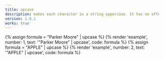 ```yaml
---
title: upcase
description: makes each character in a string uppercase. It has no effect on strings which are already all uppercase.
version: 1.9.1
works: true
---
```

{% assign formula = "Parker Moore" | upcase %}
{% render 'example', number: 1, text: '"Parker Moore" | upcase', code: formula %}
{% assign formula = "APPLE" | upcase %}
{% render 'example', number: 2, text: '"APPLE" | upcase', code: formula %}